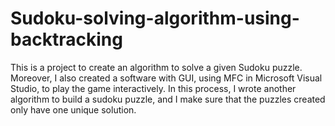 # Sudoku-solving-algorithm-using-backtracking
This is a project to create an algorithm to solve a given Sudoku puzzle. Moreover, I also created a software with GUI, using MFC in Microsoft Visual Studio, to play the game interactively. In this process, I wrote another algorithm to build a sudoku puzzle, and I make sure that the puzzles created only have one unique solution.
